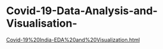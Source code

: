 # Covid-19-Data-Analysis-and-Visualisation-

[Covid-19%20India-EDA%20and%20Visualization.html](Covid-19%20India-EDA%20and%20Visualization.html)
